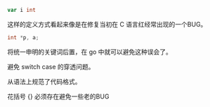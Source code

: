 
```go
var i int
```

这样的定义方式看起来像是在修复当初在 C 语言红经常出现的一个BUG。

```c
int *p, a;
```

将统一申明的关键词后置，在 go 中就可以避免这种误会了。




避免 switch case 的穿透问题。

从语法上规范了代码格式。

花括号 {} 必须存在避免一些老的BUG


